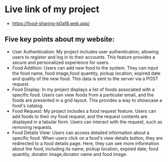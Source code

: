 # Live link of my project

- https://food-sharing-b0af8.web.app/

## Five key points about my website:

- User Authentication: My project includes user authentication, allowing users to register and log in to their accounts. This feature provides a secure and personalized experience for users.
- Food Addition: Users can add new food to the system. They can input the food name, food image,food quantity, pickup location, expired date and quality of the new food. This data is sent to the server via a POST request.
- Food Display: In my project displays a list of foods associated with a specific food. Users can view foods from a particular email, and the foods are presented in a grid layout. This provides a way to showcase a food's catalog.
- Food Request: My project includes a food request feature. Users can add foods to their my food request, and the request contents are displayed in a tabular form. Users can interact with the request, such as removing requests.
- Food Details View: Users can access detailed information about a specific food. When users click on a food's view details button, they are redirected to a food details page. Here, they can see more information about the food, including its name, pickup location, expired date, food quantity, donator image,donator name and food image.
